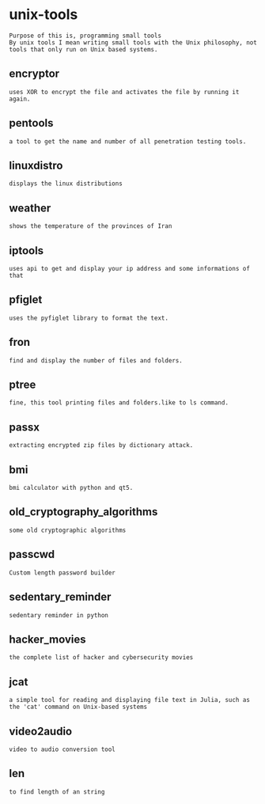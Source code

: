 # unix-tools
	Purpose of this is, programming small tools
	By unix tools I mean writing small tools with the Unix philosophy, not tools that only run on Unix based systems.

## encryptor 

	uses XOR to encrypt the file and activates the file by running it again.
	
## pentools

	a tool to get the name and number of all penetration testing tools.

## linuxdistro
	
	displays the linux distributions
		
## weather 

    shows the temperature of the provinces of Iran

## iptools

    uses api to get and display your ip address and some informations of that

## pfiglet

	uses the pyfiglet library to format the text.

## fron

	find and display the number of files and folders.
	
## ptree

	fine, this tool printing files and folders.like to ls command.

## passx

	extracting encrypted zip files by dictionary attack.

## bmi

	bmi calculator with python and qt5.

## old_cryptography_algorithms
	
	some old cryptographic algorithms

## passcwd
	
	Custom length password builder

## sedentary_reminder

	sedentary reminder in python
	
## hacker_movies

	the complete list of hacker and cybersecurity movies	

## jcat

	a simple tool for reading and displaying file text in Julia, such as the 'cat' command on Unix-based systems

## video2audio

	video to audio conversion tool

## len

	to find length of an string
